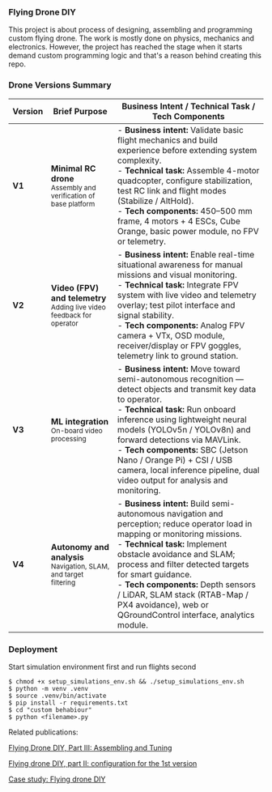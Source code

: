### Flying Drone DIY
This project is about process of designing, assembling and programming custom flying drone. The work is mostly done on physics, mechanics and electronics. However, the project has reached the stage when it starts demand custom programming logic and that's a reason behind creating this repo. 

### Drone Versions Summary

| Version | Brief Purpose | Business Intent / Technical Task / Tech Components |
|---------|---------------|---------------------------------------------------|
| **V1** | **Minimal RC drone**<br><small>Assembly and verification of base platform</small> | - **Business intent:** Validate basic flight mechanics and build experience before extending system complexity.<br>- **Technical task:** Assemble 4-motor quadcopter, configure stabilization, test RC link and flight modes (Stabilize / AltHold).<br>- **Tech components:** 450–500 mm frame, 4 motors + 4 ESCs, Cube Orange, basic power module, no FPV or telemetry. |
| **V2** | **Video (FPV) and telemetry**<br><small>Adding live video feedback for operator</small> | - **Business intent:** Enable real-time situational awareness for manual missions and visual monitoring.<br>- **Technical task:** Integrate FPV system with live video and telemetry overlay; test pilot interface and signal stability.<br>- **Tech components:** Analog FPV camera + VTx, OSD module, receiver/display or FPV goggles, telemetry link to ground station. |
| **V3** | **ML integration**<br><small>On-board video processing</small> | - **Business intent:** Move toward semi-autonomous recognition — detect objects and transmit key data to operator.<br>- **Technical task:** Run onboard inference using lightweight neural models (YOLOv5n / YOLOv8n) and forward detections via MAVLink.<br>- **Tech components:** SBC (Jetson Nano / Orange Pi) + CSI / USB camera, local inference pipeline, dual video output for analysis and monitoring. |
| **V4** | **Autonomy and analysis**<br><small>Navigation, SLAM, and target filtering</small> | - **Business intent:** Build semi-autonomous navigation and perception; reduce operator load in mapping or monitoring missions.<br>- **Technical task:** Implement obstacle avoidance and SLAM; process and filter detected targets for smart guidance.<br>- **Tech components:** Depth sensors / LiDAR, SLAM stack (RTAB-Map / PX4 avoidance), web or QGroundControl interface, analytics module. |

### Deployment
Start simulation environment first and run flights second
```
$ chmod +x setup_simulations_env.sh && ./setup_simulations_env.sh
$ python -m venv .venv
$ source .venv/bin/activate
$ pip install -r requirements.txt
$ cd "custom behabiour"
$ python <filename>.py
```

Related publications:

<a href="https://gelassen.github.io/blog/2025/10/18/flying-drone-diy-part-III.html">Flying Drone DIY, Part III: Assembling and Tuning</a>

<a href="https://gelassen.github.io/blog/2025/05/17/flying-drone-diy-part-II.html">Flying drone DIY, part II: configuration for the 1st version</a>

<a href="https://gelassen.github.io/blog/2023/03/19/case-study-flying-drone-diy.html">Case study: Flying drone DIY</a>
